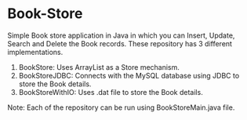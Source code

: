# Book-Store
Simple Book store application in Java in which you can Insert, Update, Search and Delete the Book records. These repository has 3 different implementations.  

1. BookStore: Uses ArrayList as a Store mechanism.
2. BookStoreJDBC: Connects with the MySQL database using JDBC to store the Book details. 
3. BookStoreWithIO: Uses .dat file to store the Book details.

Note: Each of the repository can be run using BookStoreMain.java file. 